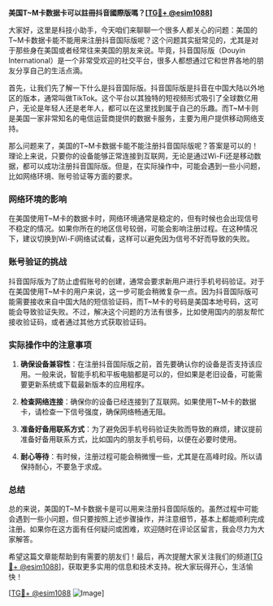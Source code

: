 **美国T~M卡数据卡可以註冊抖音國際版嗎？[[TG💪+ @esim1088](https://t.me/s/esim1088)]**

大家好，这里是科技小助手，今天咱们来聊聊一个很多人都关心的问题：美国的T~M卡数据卡能不能用来注册抖音国际版呢？这个问题其实挺常见的，尤其是对于那些身在美国或者经常往来美国的朋友来说。毕竟，抖音国际版（Douyin International）是一个非常受欢迎的社交平台，很多人都想通过它和世界各地的朋友分享自己的生活点滴。

首先，让我们先了解一下什么是抖音国际版。抖音国际版是抖音在中国大陆以外地区的版本，通常叫做TikTok。这个平台以其独特的短视频形式吸引了全球数亿用户，无论是年轻人还是老年人，都可以在这里找到属于自己的乐趣。而T~M卡则是美国一家非常知名的电信运营商提供的数据卡服务，主要为用户提供移动网络支持。

那么问题来了，美国的T~M卡数据卡能不能注册抖音国际版呢？答案是可以的！理论上来说，只要你的设备能够正常连接到互联网，无论是通过Wi-Fi还是移动数据，都可以成功注册抖音国际版。但是，在实际操作中，可能会遇到一些小问题，比如网络环境、账号验证等方面的要求。

### 网络环境的影响

在美国使用T~M卡的数据卡时，网络环境通常是稳定的，但有时候也会出现信号不稳定的情况。如果你所在的地区信号较弱，可能会影响注册过程。在这种情况下，建议切换到Wi-Fi网络试试看，这样可以避免因为信号不好而导致的失败。

### 账号验证的挑战

抖音国际版为了防止虚假账号的创建，通常会要求新用户进行手机号码验证。对于在美国使用T~M卡的用户来说，这一步可能会稍微复杂一点。因为抖音国际版可能需要接收来自中国大陆的短信验证码，而T~M卡的号码是美国本地号码，这可能会导致验证失败。不过，解决这个问题的方法有很多，比如使用国内的朋友帮忙接收验证码，或者通过其他方式获取验证码。

### 实际操作中的注意事项

1. **确保设备兼容性**：在注册抖音国际版之前，首先要确认你的设备是否支持该应用。一般来说，智能手机和平板电脑都是可以的，但如果是老旧设备，可能需要更新系统或下载最新版本的应用程序。

2. **检查网络连接**：确保你的设备已经连接到了互联网。如果使用T~M卡的数据卡，请检查一下信号强度，确保网络畅通无阻。

3. **准备好备用联系方式**：为了避免因手机号码验证失败而导致的麻烦，建议提前准备好备用联系方式，比如国内的朋友手机号码，以便在必要时使用。

4. **耐心等待**：有时候，注册过程可能会稍微慢一些，尤其是在高峰时段。所以请保持耐心，不要急于求成。

### 总结

总的来说，美国的T~M卡数据卡是可以用来注册抖音国际版的。虽然过程中可能会遇到一些小问题，但只要按照上述步骤操作，并注意细节，基本上都能顺利完成注册。如果你在这方面有任何疑问或困难，欢迎随时在评论区留言，我会尽力为大家解答。

希望这篇文章能帮助到有需要的朋友们！最后，再次提醒大家关注我们的频道[[TG💪+ @esim1088](https://t.me/s/esim1088)]，获取更多实用的信息和技术支持。祝大家玩得开心，生活愉快！

[[TG💪+ @esim1088](https://t.me/s/esim1088) ![Image](https://i.postimg.cc/4NQfJmqS/Snipaste-2025-05-13-00-14-12.png)]
